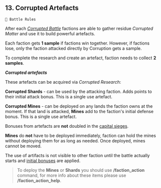 ## 13. Corrupted Artefacts

`📑 Battle Rules`

After each *[Corrupted Battle](<https://zeithalt.github.io/rules/#rules_09_corruption>)* factions are able to gather residue *Corrupted Matter* and use it to build powerful artefacts.

Each faction gets **1 sample** if factions win together. However, if factions lose, only the faction attacked directly by Corruption gets a sample.

To complete the research and create an artefact, faction needs to collect **2 samples**.

***Corrupted artefacts***

These artefacts can be acquired via *Corrupted Research*:

**Corrupted Shards** - can be used by the attacking faction. Adds points to their initial attack bonus. This is a single use artefact.

**Corrupted Mines** - can be deployed on any lands the faction owns at the moment. If that land is attacked, **Mines** add to the faction's initial defense bonus. This is a single use artefact.

Bonuses from artefacts are **not** doubled in the [capital sieges](<https://zeithalt.github.io/rules/#rules_10_sieging_capitals>).

**Mines** do **not** have to be deployed immediately, faction can hold the mines without deploying them for as long as needed. Once deployed, mines cannot be moved.

The use of artifacts is not visible to other faction until the battle actually starts and [initial bonuses](<https://zeithalt.github.io/rules/#rules_02_initial_bonus_points>) are applied.

> To deploy the **Mines** or **Shards** you should use **/faction_action** command, for more info about these items please use **/faction_action_help**.

